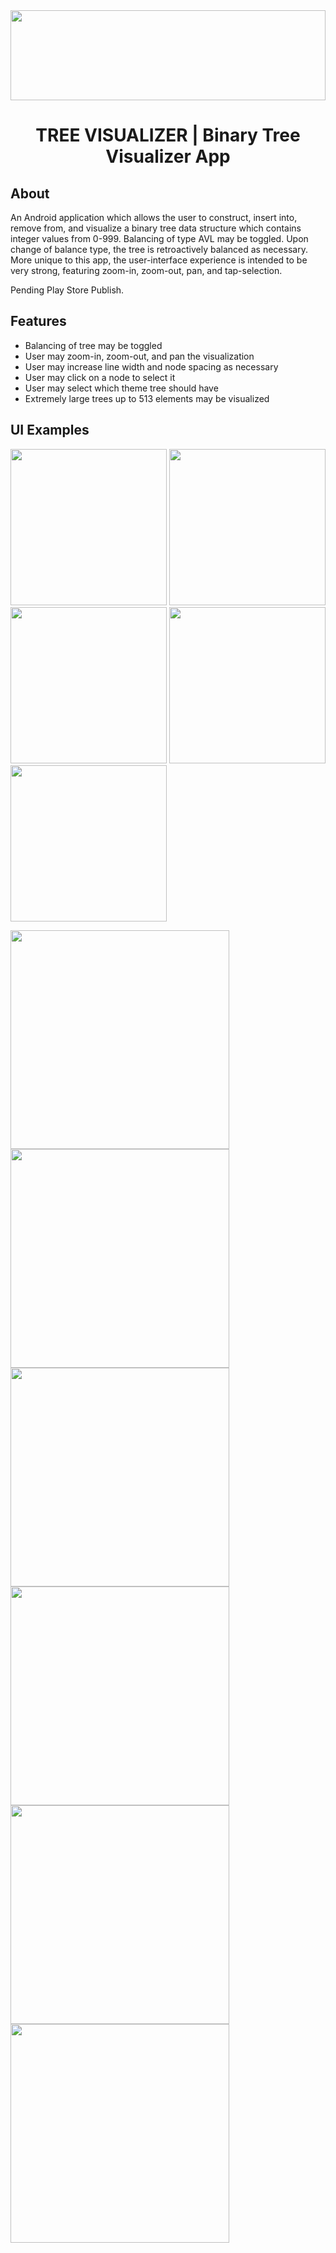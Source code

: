 <center>
  <img src="https://github.com/Tyler-Lopez/BinaryTreeVisualizerApp/blob/main/BinaryTreeVisualizerApp_Logo.svg" width="100%" height="144">
  <h1 align ="center">TREE VISUALIZER | Binary Tree Visualizer App</h1>
</center>

## About
An Android application which allows the user to construct, insert into, remove from, and visualize a binary tree data structure which contains integer values from 0-999. Balancing of type AVL may be toggled. Upon change of balance type, the tree is retroactively balanced as necessary. More unique to this app, the user-interface experience is intended to be very strong, featuring zoom-in, zoom-out, pan, and tap-selection.

Pending Play Store Publish.

## Features
* Balancing of tree may be toggled
* User may zoom-in, zoom-out, and pan the visualization
* User may increase line width and node spacing as necessary
* User may click on a node to select it
* User may select which theme tree should have
* Extremely large trees up to 513 elements may be visualized

## UI Examples

<img width="250px" src="https://user-images.githubusercontent.com/77797048/147843801-79897d7f-9d36-4fae-8870-c69f08154c47.png">  <img width="250px" src="https://user-images.githubusercontent.com/77797048/147843802-cdad7be0-7260-48f5-9dc9-e89b0540b5d9.png">  <img width="250px" src="https://user-images.githubusercontent.com/77797048/147843803-bc33876d-4591-4436-9e51-c4cc888e18f7.png">  <img width="250px" src="https://user-images.githubusercontent.com/77797048/147843809-6f8e544e-aeb2-4ab7-a743-318414c6cc52.png">  <img width="250px" src="https://user-images.githubusercontent.com/77797048/147843813-de043175-f93b-41cf-9cb2-3e02f4a86f62.png"> 

<img width="350px" src="https://user-images.githubusercontent.com/77797048/147843781-4cbeb696-0d96-4a26-90a4-d9d1d4aa4b3b.png">  <img width="350px" src="https://user-images.githubusercontent.com/77797048/147843783-a3deff61-53a7-4911-8e46-de873ea9ba90.png"> <img width="350px" src="https://user-images.githubusercontent.com/77797048/147843788-ee2b2e96-8fcd-43d7-9678-0d5538271721.png"> <img width="350px" src="https://user-images.githubusercontent.com/77797048/147843791-9b455b62-e10f-4cbe-8cc6-a44210759dd9.png"> <img width="350px" src="https://user-images.githubusercontent.com/77797048/147843792-15210b3f-65a2-4e2a-a36b-9c1b6cd7e012.png"> <img width="350px" src="https://user-images.githubusercontent.com/77797048/147843796-0caf6194-f53c-4d08-8884-7c08f065c3a9.png">


